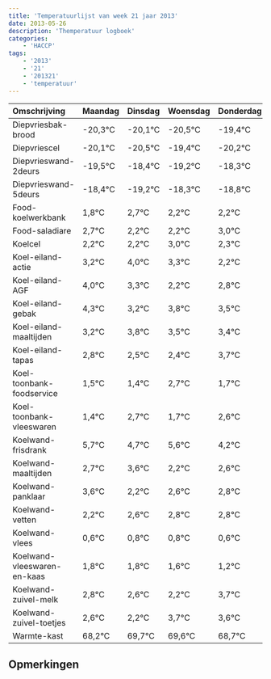 ```yaml
---
title: 'Temperatuurlijst van week 21 jaar 2013'
date: 2013-05-26
description: 'Themperatuur logboek'
categories:
    - 'HACCP'
tags:
    - '2013'
    - '21'
    - '201321'
    - 'temperatuur'
---
```

|Omschrijving|Maandag|Dinsdag|Woensdag|Donderdag|Vrijdag|Zaterdag|Zondag|
|:---|:---|:---|:---|:---|:---|:---|:---|
|Diepvriesbak-brood|-20,3°C|-20,1°C|-20,5°C|-19,4°C|-20,2°C|-19,3°C|-19,8°C|
|Diepvriescel|-20,1°C|-20,5°C|-19,4°C|-20,2°C|-19,3°C|-19,8°C|-19,8°C|
|Diepvrieswand-2deurs|-19,5°C|-18,4°C|-19,2°C|-18,3°C|-18,8°C|-18,8°C|-18,0°C|
|Diepvrieswand-5deurs|-18,4°C|-19,2°C|-18,3°C|-18,8°C|-18,8°C|-18,0°C|-18,7°C|
|Food-koelwerkbank|1,8°C|2,7°C|2,2°C|2,2°C|3,0°C|2,3°C|1,2°C|
|Food-saladiare|2,7°C|2,2°C|2,2°C|3,0°C|2,3°C|1,2°C|1,8°C|
|Koelcel|2,2°C|2,2°C|3,0°C|2,3°C|1,2°C|1,8°C|1,5°C|
|Koel-eiland-actie|3,2°C|4,0°C|3,3°C|2,2°C|2,8°C|2,5°C|2,4°C|
|Koel-eiland-AGF|4,0°C|3,3°C|2,2°C|2,8°C|2,5°C|2,4°C|3,7°C|
|Koel-eiland-gebak|4,3°C|3,2°C|3,8°C|3,5°C|3,4°C|4,7°C|3,7°C|
|Koel-eiland-maaltijden|3,2°C|3,8°C|3,5°C|3,4°C|4,7°C|3,7°C|4,6°C|
|Koel-eiland-tapas|2,8°C|2,5°C|2,4°C|3,7°C|2,7°C|3,6°C|2,2°C|
|Koel-toonbank-foodservice|1,5°C|1,4°C|2,7°C|1,7°C|2,6°C|1,2°C|1,6°C|
|Koel-toonbank-vleeswaren|1,4°C|2,7°C|1,7°C|2,6°C|1,2°C|1,6°C|1,8°C|
|Koelwand-frisdrank|5,7°C|4,7°C|5,6°C|4,2°C|4,6°C|4,8°C|4,8°C|
|Koelwand-maaltijden|2,7°C|3,6°C|2,2°C|2,6°C|2,8°C|2,8°C|2,6°C|
|Koelwand-panklaar|3,6°C|2,2°C|2,6°C|2,8°C|2,8°C|2,6°C|2,2°C|
|Koelwand-vetten|2,2°C|2,6°C|2,8°C|2,8°C|2,6°C|2,2°C|3,7°C|
|Koelwand-vlees|0,6°C|0,8°C|0,8°C|0,6°C|0,2°C|1,7°C|1,6°C|
|Koelwand-vleeswaren-en-kaas|1,8°C|1,8°C|1,6°C|1,2°C|2,7°C|2,6°C|1,7°C|
|Koelwand-zuivel-melk|2,8°C|2,6°C|2,2°C|3,7°C|3,6°C|2,7°C|3,7°C|
|Koelwand-zuivel-toetjes|2,6°C|2,2°C|3,7°C|3,6°C|2,7°C|3,7°C|2,4°C|
|Warmte-kast|68,2°C|69,7°C|69,6°C|68,7°C|69,7°C|68,4°C|69,0°C|

## Opmerkingen


